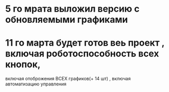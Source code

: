# 5 го мрата выложил версию с обновляемыми графиками
# 11 го марта будет готов веь проект , включая роботоспособность всех кнопок,
включая отоброжения ВСЕХ графиков(+ 14 шт) , включая автоматизацию управления
#                                                   
#                             
#                          
#                                            
#                                                     
